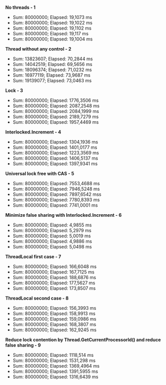 **No threads - 1**
* Sum: 80000000; Elapsed: 19,1073 ms
* Sum: 80000000; Elapsed: 19,1022 ms
* Sum: 80000000; Elapsed: 19,1102 ms
* Sum: 80000000; Elapsed: 19,117 ms
* Sum: 80000000; Elapsed: 19,1004 ms

**Thread without any control - 2**
* Sum: 13823607; Elapsed: 70,2844 ms
* Sum: 14042519; Elapsed: 69,5656 ms
* Sum: 18096374; Elapsed: 71,0232 ms
* Sum: 16977119; Elapsed: 73,9687 ms
* Sum: 19139077; Elapsed: 73,0463 ms

**Lock - 3**
* Sum: 80000000; Elapsed: 1776,3506 ms
* Sum: 80000000; Elapsed: 2087,2548 ms
* Sum: 80000000; Elapsed: 2084,1999 ms
* Sum: 80000000; Elapsed: 2189,7279 ms
* Sum: 80000000; Elapsed: 1957,4469 ms

**Interlocked.Increment - 4**
* Sum: 80000000; Elapsed: 1304,1936 ms
* Sum: 80000000; Elapsed: 1401,0177 ms
* Sum: 80000000; Elapsed: 1223,3569 ms
* Sum: 80000000; Elapsed: 1406,5137 ms
* Sum: 80000000; Elapsed: 1397,9341 ms

**Universal lock free with CAS - 5**
* Sum: 80000000; Elapsed: 7553,4688 ms
* Sum: 80000000; Elapsed: 7946,5248 ms
* Sum: 80000000; Elapsed: 7897,6542 mss
* Sum: 80000000; Elapsed: 7780,8393 ms
* Sum: 80000000; Elapsed: 7741,0001 ms

**Minimize false sharing with Interlocked.Increment - 6**
* Sum: 80000000; Elapsed: 4,9855 ms
* Sum: 80000000; Elapsed: 5,2979 ms
* Sum: 80000000; Elapsed: 5,0019 ms
* Sum: 80000000; Elapsed: 4,9886 ms
* Sum: 80000000; Elapsed: 5,0498 ms

**ThreadLocal first case - 7**
* Sum: 80000000; Elapsed: 166,6048 ms
* Sum: 80000000; Elapsed: 167,7125 ms
* Sum: 80000000; Elapsed: 188,6876 ms
* Sum: 80000000; Elapsed: 177,5627 ms
* Sum: 80000000; Elapsed: 173,8507 ms

**ThreadLocal second case - 8**
* Sum: 80000000; Elapsed: 156,3993 ms
* Sum: 80000000; Elapsed: 158,9913 ms
* Sum: 80000000; Elapsed: 159,0986 ms
* Sum: 80000000; Elapsed: 168,3807 ms
* Sum: 80000000; Elapsed: 162,9245 ms

**Reduce lock contention by Thread.GetCurrentProcessorId() and reduce false sharing - 9**
* Sum: 80000000; Elapsed: 1118,514 ms
* Sum: 80000000; Elapsed: 1531,298 ms
* Sum: 80000000; Elapsed: 1369,4964 ms
* Sum: 80000000; Elapsed: 1391,5955 ms
* Sum: 80000000; Elapsed: 1316,6439 ms